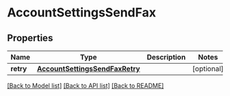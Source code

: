 # AccountSettingsSendFax

## Properties
Name | Type | Description | Notes
------------ | ------------- | ------------- | -------------
**retry** | [**AccountSettingsSendFaxRetry**](AccountSettingsSendFaxRetry.md) |  | [optional] 

[[Back to Model list]](../README.md#documentation-for-models) [[Back to API list]](../README.md#documentation-for-api-endpoints) [[Back to README]](../README.md)


